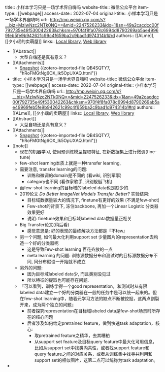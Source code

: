 title:: 小样本学习只是一场学术界自嗨吗
website-title:: 微信公众平台
item-type:: [[webpage]]
access-date:: 2022-07-04
original-title:: 小样本学习只是一场学术界自嗨吗
url:: http://mp.weixin.qq.com/s?__biz=MzIwNzc2NTk0NQ==&mid=2247526233&idx=1&sn=49a2cacdcc00f792735e49f530042263&chksm=970f4f8fa078c6994d8790269ab5ae49969feb5fe9b942621c99c4f659ba2c9bad1d974314b1#rd
authors:: [[ALme]], [[夕小瑶的卖萌屋]]
links:: [Local library](zotero://select/library/items/RSI5KH3V), [Web library](https://www.zotero.org/users/9034808/items/RSI5KH3V)

- [[Abstract]]
	- 大型自嗨还是真有意义？
- [[Attachments]]
	- [Snapshot](https://mp.weixin.qq.com/s/hRoFMGtNg6OX_Ik5OpUXAQ) {{zotero-imported-file QB4SQTY7, "hRoFMGtNg6OX_Ik5OpUXAQ.html"}}
- title:: 小样本学习只是一场学术界自嗨吗
  website-title:: 微信公众平台
  item-type:: [[webpage]]
  access-date:: 2022-07-04
  original-title:: 小样本学习只是一场学术界自嗨吗
  url:: http://mp.weixin.qq.com/s?__biz=MzIwNzc2NTk0NQ==&mid=2247526233&idx=1&sn=49a2cacdcc00f792735e49f530042263&chksm=970f4f8fa078c6994d8790269ab5ae49969feb5fe9b942621c99c4f659ba2c9bad1d974314b1#rd
  authors:: [[ALme]], [[夕小瑶的卖萌屋]]
  links:: [Local library](zotero://select/library/items/RSI5KH3V), [Web library](https://www.zotero.org/users/9034808/items/RSI5KH3V)
- [[Abstract]]
	- 大型自嗨还是真有意义？
- [[Attachments]]
	- [Snapshot](https://mp.weixin.qq.com/s/hRoFMGtNg6OX_Ik5OpUXAQ) {{zotero-imported-file QB4SQTY7, "hRoFMGtNg6OX_Ik5OpUXAQ.html"}}
- [[note]]
	- 现在的机器学习, 使用预训练模型提取特征, 在新数据集上进行微调(fine-tune)
	- few-shot learning本质上就是一种transfer learning,
	- 需要注意, transfer learning的问题:
		- 训练和微调的domain是不同的 (看wiki, 识别军事)
		- category也不同 (看作家歌手, 识别舰艇飞机)
	- 而few-shot learning的目标域的labeled data也是缺少的.
	- 2019论文 *Do Better ImageNet Models Transfer Better?* 实验结果:
		- 目标域数据量较大的情况下, finetune有更好的效果 (不满足few-shot)
		- Few-shot的背景下, 冻住backbone, 再加一个Linear Logistic 分类器效果更好
		- 说明: finetune效果和目标域labeled data数据量正相关
	- Big Transfer论文(稍后看)
		- 感觉意思是: 好的表现的最终解决方法都是『不few』
	- 另一个问题, 如何最大化利用support set 少量图片的representation去构造一个好的分类器呢
		- 这是导致Few-shot learning 百花齐放的一点
		- meta learning 的问题: 训练源数据分布和测试时的目标源数据分布不同, 同分布假设一开始就不成立
	- 另外的问题:
		- 因为目标域labeled data少, 而且类别没见过
		- 所以特征的提取也可能存在问题.
	- 『可以看到，训练学得一个good representation，和测试时从有限labeled data建立一个好的分类器在一般的任务中是可以统一起来的。但在few-shot learning中，随着元学习方法的缺点不断被挖掘，这两点割裂开来，成为两个独立的问题』
		- 前者探究representation在目标域labeled data是few-shot场景时所存在的核心问题
		- 后者涉及如何给定pretrained feature，做到快速task adaptation，核心:
			- 取pretrained feature之精华，去其糟粕
			- 从support set feature及目标query feature中最大化可用信息，比如从support set中找类内共性，或者找support feature和query feature之间的对应关系，或者从训练集中找寻并利用和support set的相似图片，这第二点可以统称为task adaptation。
-